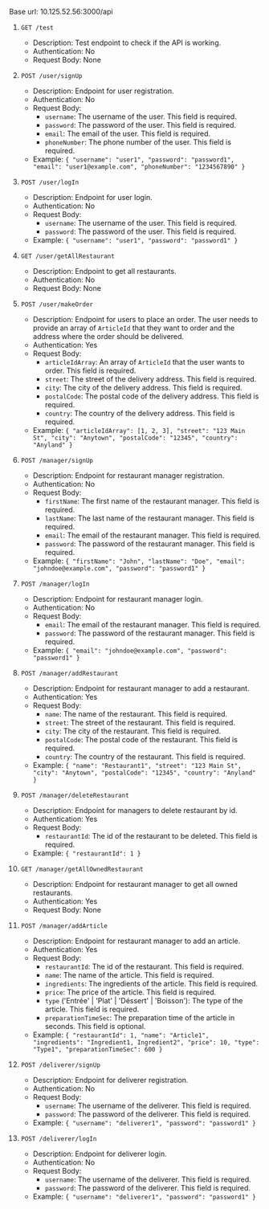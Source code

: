 Base url: 10.125.52.56:3000/api

1. `GET /test`
    - Description: Test endpoint to check if the API is working.
    - Authentication: No
    - Request Body: None

1. `POST /user/signUp`
    - Description: Endpoint for user registration.
    - Authentication: No
   - Request Body:
       - `username`: The username of the user. This field is required.
       - `password`: The password of the user. This field is required.
       - `email`: The email of the user. This field is required.
       - `phoneNumber`: The phone number of the user. This field is required.
   - Example: `{ "username": "user1", "password": "password1", "email": "user1@example.com", "phoneNumber": "1234567890" }`

1. `POST /user/logIn`
    - Description: Endpoint for user login.
    - Authentication: No
   - Request Body:
       - `username`: The username of the user. This field is required.
       - `password`: The password of the user. This field is required.
   - Example: `{ "username": "user1", "password": "password1" }`

1. `GET /user/getAllRestaurant`
    - Description: Endpoint to get all restaurants.
   - Authentication: No
    - Request Body: None

1. `POST /user/makeOrder`
    - Description: Endpoint for users to place an order. The user needs to provide an array of `ArticleId` that they want to order and the
      address where the order should be delivered.
    - Authentication: Yes
    - Request Body:
        - `articleIdArray`: An array of `ArticleId` that the user wants to order. This field is required.
        - `street`: The street of the delivery address. This field is required.
        - `city`: The city of the delivery address. This field is required.
        - `postalCode`: The postal code of the delivery address. This field is required.
        - `country`: The country of the delivery address. This field is required.
    - Example: `{ "articleIdArray": [1, 2, 3], "street": "123 Main St", "city": "Anytown", "postalCode": "12345", "country": "Anyland" }`

1. `POST /manager/signUp`
    - Description: Endpoint for restaurant manager registration.
    - Authentication: No
   - Request Body:
       - `firstName`: The first name of the restaurant manager. This field is required.
       - `lastName`: The last name of the restaurant manager. This field is required.
       - `email`: The email of the restaurant manager. This field is required.
       - `password`: The password of the restaurant manager. This field is required.
   - Example: `{ "firstName": "John", "lastName": "Doe", "email": "johndoe@example.com", "password": "password1" }`

1. `POST /manager/logIn`
    - Description: Endpoint for restaurant manager login.
    - Authentication: No
   - Request Body:
       - `email`: The email of the restaurant manager. This field is required.
       - `password`: The password of the restaurant manager. This field is required.
   - Example: `{ "email": "johndoe@example.com", "password": "password1" }`

1. `POST /manager/addRestaurant`
    - Description: Endpoint for restaurant manager to add a restaurant.
    - Authentication: Yes
   - Request Body:
       - `name`: The name of the restaurant. This field is required.
       - `street`: The street of the restaurant. This field is required.
       - `city`: The city of the restaurant. This field is required.
       - `postalCode`: The postal code of the restaurant. This field is required.
       - `country`: The country of the restaurant. This field is required.
   - Example: `{ "name": "Restaurant1", "street": "123 Main St", "city": "Anytown", "postalCode": "12345", "country": "Anyland" }`

1. `POST /manager/deleteRestaurant`
    - Description: Endpoint for managers to delete restaurant by id.
    - Authentication: Yes
    - Request Body:
        - `restaurantId`: The id of the restaurant to be deleted. This field is required.
    - Example: `{ "restaurantId": 1 }`

1. `GET /manager/getAllOwnedRestaurant`
    - Description: Endpoint for restaurant manager to get all owned restaurants.
    - Authentication: Yes
    - Request Body: None

1. `POST /manager/addArticle`
    - Description: Endpoint for restaurant manager to add an article.
    - Authentication: Yes
   - Request Body:
       - `restaurantId`: The id of the restaurant. This field is required.
       - `name`: The name of the article. This field is required.
       - `ingredients`: The ingredients of the article. This field is required.
       - `price`: The price of the article. This field is required.
       - `type` ('Entrée' | 'Plat' | 'Déssert' | 'Boisson'): The type of the article. This field is required.
       - `preparationTimeSec`: The preparation time of the article in seconds. This field is optional.
   - Example: `{ "restaurantId": 1, "name": "Article1", "ingredients": "Ingredient1, Ingredient2", "price": 10, "type": "Type1",
     "preparationTimeSec": 600 }`

1. `POST /deliverer/signUp`
    - Description: Endpoint for deliverer registration.
   - Authentication: No
   - Request Body:
       - `username`: The username of the deliverer. This field is required.
       - `password`: The password of the deliverer. This field is required.
   - Example: `{ "username": "deliverer1", "password": "password1" }`

1. `POST /deliverer/logIn`
    - Description: Endpoint for deliverer login.
   - Authentication: No
   - Request Body:
       - `username`: The username of the deliverer. This field is required.
       - `password`: The password of the deliverer. This field is required.
   - Example: `{ "username": "deliverer1", "password": "password1" }`
